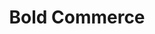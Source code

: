 ---
title: "Bold Commerce"
identification: "bold"
description: "Bold is an eCommerce company."
url: "https://boldcommerce.com/"
image: "http://cs.umanitoba.ca/~wics/assets/img/bold-icon.png"
members:
  - title: "Elizabeth Kenyon"
    summary: "Elizabeth worked at Bold."
    statement: "She had a great time."
    image: "/assets/img/co-op/elizabeth.jpg"
  - title: "Julia Stoyko"
    summary: "Julia worked at Bold."
    statement: "She also had a great time."
    image: "/assets/img/co-op/julia.jpg"
---